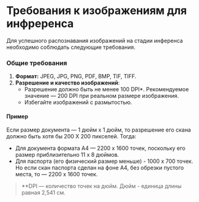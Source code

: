 # Требования к изображениям для инфреренса

Для успешного распознавания изображений на стадии инференса необходимо соблюдать следующие требования.

### Общие требования

1. **Формат:** JPEG, JPG, PNG, PDF, BMP, TIF, TIFF.
2. **Разрешение и качество изображений**:
   - Разрешение должно быть не менее 100 DPI\*. Рекомендуемое значение — 200 DPI при реальном размере изображения.
   - Избегайте изображений с размытостью.

#### Пример

Если размер документа — 1 дюйм х 1 дюйм, то разрешение его скана должно быть хотя бы 200 Х 200 пикселей. Тогда:
* Для документа формата А4 — 2200 х 1600  точек, поскольку его размер приблизительно 11 х 8 дюймов.
* Для паспорта (его физический размер меньше) - 1000 х 700 точек.  Но если скан паспорта сделан на фоне А4, без обрезки пустого места, то — 2200 х 1600 точек.


> \**DPI — количество точек на дюйм. Дюйм - единица длины равная 2,541 см. 
